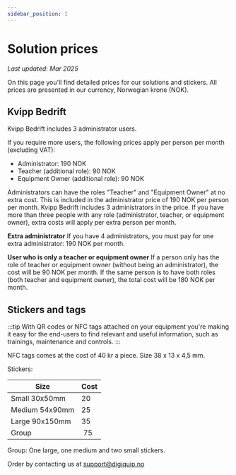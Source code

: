 ```yaml
---
sidebar_position: 1
---
```

# Solution prices

*Last updated: Mar 2025*

On this page you'll find detailed prices for our solutions and stickers. All prices are presented in our currency, Norwegian krone (NOK).

## Kvipp Bedrift

Kvipp Bedrift includes 3 administrator users.

If you require more users, the following prices apply per person per month (excluding VAT):
- Administrator: 190 NOK
- Teacher (additional role): 90 NOK
- Equipment Owner (additional role): 90 NOK

Administrators can have the roles "Teacher" and "Equipment Owner" at no extra cost. This is included in the administrator price of 190 NOK per person per month. Kvipp Bedrift includes 3 administrators in the price. If you have more than three people with any role (administrator, teacher, or equipment owner), extra costs will apply per extra person per month.

**Extra administrator**
If you have 4 administrators, you must pay for one extra administrator: 190 NOK per month.

**User who is only a teacher or equipment owner**
If a person only has the role of teacher or equipment owner (without being an administrator), the cost will be 90 NOK per month. If the same person is to have both roles (both teacher and equipment owner), the total cost will be 180 NOK per month.

## Stickers and tags

:::tip
With QR codes or NFC tags attached on your equipment you're making it easy for the end-users to find relevant and useful information, such as trainings, maintenance and controls.
:::

NFC tags comes at the cost of 40 kr a piece. Size 38 x 13 x 4,5 mm.

Stickers:

Size    |Cost| 
| ------------|----|
| Small 30x50mm| 20|
| Medium 54x90mm | 25| 
| Large 90x150mm| 35|
| Group | 75| 

Group: One large, one medium and two small stickers.

Order by contacting us at support@digiquip.no